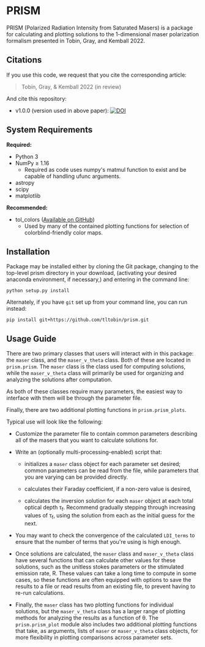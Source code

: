# PRISM
PRISM (Polarized Radiation Intensity from Saturated Masers) is a package for calculating and plotting solutions to the 1-dimensional maser polarization formalism presented in Tobin, Gray, and Kemball 2022.

## Citations
If you use this code, we request that you cite the corresponding article:

> Tobin, Gray, & Kemball 2022 (in review)

And cite this repository:

- v1.0.0 (version used in above paper): [![DOI](https://zenodo.org/badge/476032047.svg)](https://zenodo.org/badge/latestdoi/476032047)

## System Requirements

**Required:**
- Python 3
- NumPy &ge; 1.16
  - Required as code uses numpy's matmul function to exist and be capable of handling ufunc arguments.
- astropy
- scipy
- matplotlib

**Recommended:**
- tol_colors ([Available on GitHub](https://github.com/Descanonge/tol_colors))
  - Used by many of the contained plotting functions for selection of colorblind-friendly color maps.

## Installation

Package may be installed either by cloning the Git package, changing to the top-level prism directory in your download, (activating your desired anaconda environment, if necessary,) and entering in the command line:

```
python setup.py install
```

Alternately, if you have `git` set up from your command line, you can run instead:

```
pip install git+https://github.com/tltobin/prism.git
```

## Usage Guide

There are two primary classes that users will interact with in this package: the `maser` class, and the `maser_v_theta` class. Both of these are located in `prism.prism`. The `maser` class is the class used for computing solutions, while the `maser_v_theta` class will primarily be used for organizing and analyzing the solutions after computation.

As both of these classes require many parameters, the easiest way to interface with them will be through the parameter file.

Finally, there are two additional plotting functions in `prism.prism_plots`.

Typical use will look like the following:

- Customize the parameter file to contain common parameters describing all of the masers that you want to calculate solutions for.

- Write an (optionally multi-processing-enabled) script that:
    
    - initializes a `maser` class object for each parameter set desired; common parameters can be read from the file, while parameters that you are varying can be provided directly.
    
    - calculates their Faraday coefficient, if a non-zero value is desired,
    
    - calculates the inversion solution for each `maser` object at each total optical depth &tau;<sub>f</sub>. Recommend gradually stepping through increasing values of &tau;<sub>f</sub>, using the solution from each as the initial guess for the next.

- You may want to check the convergence of the calculated `LDI_terms` to ensure that the number of terms that you're using is high enough.

- Once solutions are calculated, the `maser` class and `maser_v_theta` class have several functions that can calculate other values for these solutions, such as the unitless stokes parameters or the stimulated emission rate, R. These values can take a long time to compute in some cases, so these functions are often equipped with options to save the results to a file or read results from an existing file, to prevent having to re-run calculations.

- Finally, the `maser` class has two plotting functions for individual solutions, but the `maser_v_theta` class has a larger range of plotting methods for analyzing the results as a function of &theta;. The `prism.prism_plot` module also includes two additional plotting functions that take, as arguments, lists of `maser` or `maser_v_theta` class objects, for more flexibility in plotting comparisons across parameter sets.
